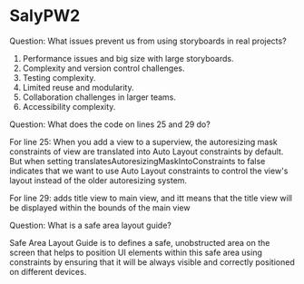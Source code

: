 # SalyPW2
Question: What issues prevent us from using storyboards in real projects?

1) Performance issues and big size with large storyboards.
2) Complexity and version control challenges.
3) Testing complexity.
4) Limited reuse and modularity.
5) Collaboration challenges in larger teams.
6) Accessibility complexity.


Question: What does the code on lines 25 and 29 do?

For line 25: When you add a view to a superview, the autoresizing mask constraints of view are translated into Auto Layout constraints by default. 
But when setting translatesAutoresizingMaskIntoConstraints to false indicates that we want to use Auto Layout constraints to control the view's layout
instead of the older autoresizing system.

For line 29: adds title view to main view, and itt means that the title view will be displayed within the bounds of the main view

Question: What is a safe area layout guide?

Safe Area Layout Guide is to defines a safe, unobstructed area on the screen that helps to position UI elements within this safe area using constraints by ensuring that it will be always visible and correctly positioned on different devices.
